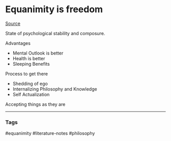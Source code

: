 # Equanimity is freedom

[Source](https://www.youtube.com/watch?v=PucCkMygwe0)

State of psychological stability and composure. 

Advantages
- Mental Outlook is better
- Health is better
- Sleeping Benefits

Process to get there
- Shedding of ego
- Internalizing Philosophy and Knowledge
- Self Actualization

Accepting things as they are

---
### Tags
#equanimity #literature-notes #philosophy
